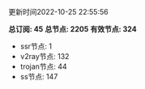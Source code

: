 更新时间2022-10-25 22:55:56

**总订阅: 45**
**总节点: 2205**
**有效节点: 324**
- ssr节点: 1
- v2ray节点: 132
- trojan节点: 44
- ss节点: 147
